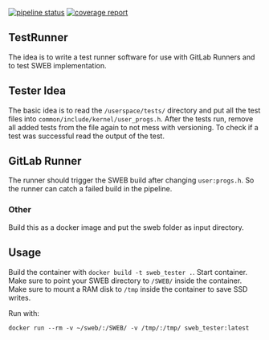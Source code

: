 [![pipeline status](https://gitlab.tugraz.at/fatcookie/sweb_tester/badges/main/pipeline.svg)](https://gitlab.tugraz.at/fatcookie/sweb_tester/-/commits/main) 
[![coverage report](https://gitlab.tugraz.at/fatcookie/sweb_tester/badges/main/coverage.svg)](https://gitlab.tugraz.at/fatcookie/sweb_tester/-/commits/main) 

## TestRunner

The idea is to write a test runner software for use with GitLab Runners and to test SWEB implementation.

## Tester Idea

The basic idea is to read the ``/userspace/tests/`` directory and put all the test files into ``common/include/kernel/user_progs.h``. After the tests run, remove all added tests from the file again to not mess with versioning.
To check if a test was successful read the output of the test.

## GitLab Runner

The runner should trigger the SWEB build after changing `user:progs.h`. So the runner can catch a failed build in the pipeline.


### Other

Build this as a docker image and put the sweb folder as input directory.

## Usage
Build the container with `docker build -t sweb_tester .`.
Start container. Make sure to point your SWEB directory to `/SWEB/` inside the container.
Make sure to mount a RAM disk to `/tmp` inside the container to save SSD writes.

Run with:
```
docker run --rm -v ~/sweb/:/SWEB/ -v /tmp/:/tmp/ sweb_tester:latest
```